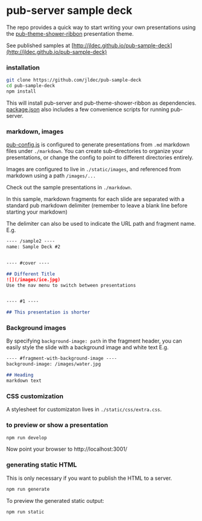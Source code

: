 # pub-server sample deck

The repo provides a quick way to start writing your own presentations using the [pub-theme-shower-ribbon](https://github.com/jldec/pub-theme-shower-ribbon) presentation theme.

See published samples at [http://jldec.github.io/pub-sample-deck](http://jldec.github.io/pub-sample-deck)

### installation

```sh
git clone https://github.com/jldec/pub-sample-deck
cd pub-sample-deck
npm install
```

This will install pub-server and pub-theme-shower-ribbon as dependencies. [package.json](package.json) also includes a few convenience scripts for running pub-server.

### markdown, images

[pub-config.js](pub-config.js) is configured to generate presentations from `.md` markdown files under `./markdown`. You can create sub-directories to organize your presentations, or change the config to point to different directories entirely.

Images are configured to live in `./static/images`, and referenced from markdown using a path `/images/...`

Check out the sample presentations in `./markdown`.

In this sample, markdown fragments for each slide are separated with a standard pub markdown delimiter (remember to leave a blank line before starting your markdown)

The delimiter can also be used to indicate the URL path and fragment name. E.g.

```md
---- /sample2 ----
name: Sample Deck #2


---- #cover ----

## Different Title
![](/images/ice.jpg)
Use the nav menu to switch between presentations


---- #1 ----

## This presentation is shorter
```

### Background images
By specifying `background-image: path` in the fragment header, you can easily style the slide with a background image and white text E.g.

```md
---- #fragment-with-background-image ----
background-image: /images/water.jpg

## Heading
markdown text
```





### CSS customization

A stylesheet for customizaton lives in `./static/css/extra.css`.


### to preview or show a presentation

```sh
npm run develop
```

Now point your browser to http://localhost:3001/


### generating static HTML
This is only necessary if you want to publish the HTML to a server.

```sh
npm run generate
```

To preview the generated static output:

```sh
npm run static
```
